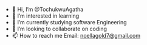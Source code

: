 - 👋 Hi, I’m @TochukwuAgatha
- 👀 I’m interested in learning 
- 🌱 I’m currently studying software Engineering 
- 💞️ I’m looking to collaborate on coding 
- 📫 How to reach me Email: noellagold7@gmail.com

<!---
TochukwuAgatha/TochukwuAgatha is a ✨ special ✨ repository because its `README.md` (this file) appears on your GitHub profile.
You can click the Preview link to take a look at your changes.
--->
